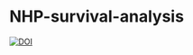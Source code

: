 # NHP-survival-analysis

[![DOI](https://zenodo.org/badge/DOI/10.5281/zenodo.4784498.svg)](https://doi.org/10.5281/zenodo.4784498)
